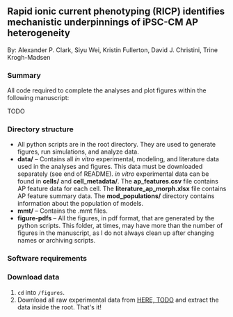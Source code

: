 ## Rapid ionic current phenotyping (RICP) identifies mechanistic underpinnings of iPSC-CM AP heterogeneity 


By: Alexander P. Clark, Siyu Wei, Kristin Fullerton, David J. Christini, Trine Krogh-Madsen


### Summary

All code required to complete the analyses and plot figures within the following manuscript:

TODO


### Directory structure

- All python scripts are in the root directory. They are used to generate figures, run simulations, and analyze data.
- **data/** – Contains all *in vitro* experimental, modeling, and literature data used in the analyses and figures. This data must be downloaded separately (see end of README). *in vitro* experimental data can be found in **cells/** and **cell_metadata/**. The **ap_features.csv** file contains AP feature data for each cell. The **literature_ap_morph.xlsx** file contains AP feature summary data. The **mod_populations/** directory contains information about the population of models.
- **mmt/** – Contains the .mmt files.
- **figure-pdfs** – All the figures, in pdf format, that are generated by the python scripts. This folder, at times, may have more than the number of figures in the manuscript, as I do not always clean up after changing names or archiving scripts. 


### Software requirements 



### Download data

1. `cd` into `/figures`. 
2. Download all raw experimental data from [HERE, TODO]() and extract the data inside the root. That's it!
